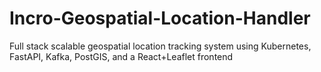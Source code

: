 # Incro-Geospatial-Location-Handler
Full stack scalable geospatial location tracking system
using Kubernetes, FastAPI, Kafka, PostGIS, and a React+Leaflet frontend
